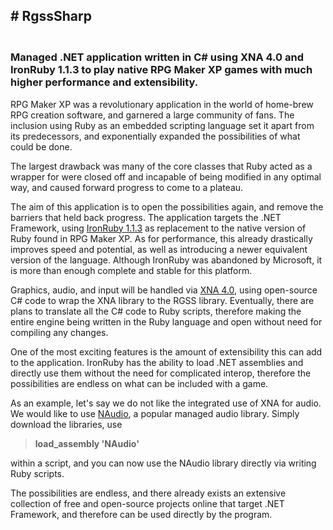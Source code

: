 ﻿<h2># RgssSharp</h2>
<h3><br />Managed .NET application written in C# using XNA 4.0 and IronRuby 1.1.3 to play native RPG Maker XP games with much higher performance and extensibility.</h3>
<p>RPG Maker XP was a revolutionary application in the world of home-brew RPG creation software, and garnered a large community of fans. The inclusion using Ruby as an embedded scripting language set it apart from its predecessors, and exponentially expanded the possibilities of what could be done.</p>
<p>The largest drawback was many of the core classes that Ruby acted as a wrapper for were closed off and incapable of being modified in any optimal way, and caused forward progress to come to a plateau.</p>
<p>The aim of this application is to open the possibilities again, and remove the barriers that held back progress. The application targets the .NET Framework, using <a href="http://ironruby.net/">IronRuby 1.1.3</a> as replacement to the native version of Ruby found in RPG Maker XP. As for performance, this already drastically improves speed and potential, as well as introducing a newer equivalent version of the language. Although IronRuby was abandoned by Microsoft, it is more than enough complete and stable for this platform.</p>
<p>Graphics, audio, and input will be handled via <a href="https://www.microsoft.com/en-us/download/details.aspx?id=23714">XNA 4.0</a>, using open-source C# code to wrap the XNA library to the RGSS library. Eventually, there are plans to translate all the C# code to Ruby scripts, therefore making the entire engine being written in the Ruby language and open without need for compiling any changes.</p>
<p>One of the most exciting features is the amount of extensibility this can add to the application. IronRuby has the ability to load .NET assemblies and directly use them without the need for complicated interop, therefore the possibilities are endless on what can be included with a game.</p>
<p>As an example, let's say we do not like the integrated use of XNA for audio. We would like to use <a href="https://github.com/naudio/NAudio">NAudio</a>, a popular managed audio library. Simply download the libraries, use</p>
<blockquote>
<p><strong>load_assembly 'NAudio'</strong></p>
</blockquote>
<p>within a script, and you can now use the NAudio library directly via writing Ruby scripts.</p>
<p>The possibilities are endless, and there already exists an extensive collection of free and open-source projects online that target .NET Framework, and therefore can be used directly by the program.&nbsp;</p>